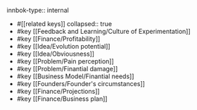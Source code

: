 innbok-type:: internal
- #[[related keys]]
collapsed:: true
- #key [[Feedback and Learning/Culture of Experimentation]]
- #key [[Finance/Profitability]]
- #key [[Idea/Evolution potential]]
- #key [[Idea/Obviousness]]
- #key [[Problem/Pain perception]]
- #key [[Problem/Finantial damage]]
- #key [[Business Model/Finantial needs]]
- #key [[Founders/Founder's circumstances]]
- #key [[Finance/Projections]]
- #key [[Finance/Business plan]]














